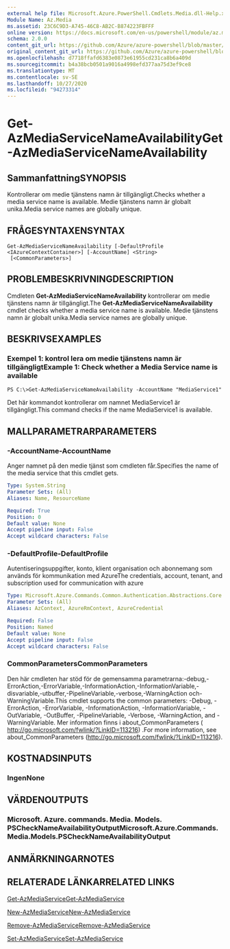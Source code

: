 ```yaml
---
external help file: Microsoft.Azure.PowerShell.Cmdlets.Media.dll-Help.xml
Module Name: Az.Media
ms.assetid: 23C6C9D3-A745-46C8-AB2C-B874223FBFFF
online version: https://docs.microsoft.com/en-us/powershell/module/az.media/get-azmediaservicenameavailability
schema: 2.0.0
content_git_url: https://github.com/Azure/azure-powershell/blob/master/src/Media/Media/help/Get-AzMediaServiceNameAvailability.md
original_content_git_url: https://github.com/Azure/azure-powershell/blob/master/src/Media/Media/help/Get-AzMediaServiceNameAvailability.md
ms.openlocfilehash: d7718ffafd6383e0873e61955cd231ca8b6a409d
ms.sourcegitcommit: b4a38bcb0501a9016a4998efd377aa75d3ef9ce8
ms.translationtype: MT
ms.contentlocale: sv-SE
ms.lasthandoff: 10/27/2020
ms.locfileid: "94273314"
---
```

# <span data-ttu-id="ccab5-101">Get-AzMediaServiceNameAvailability</span><span class="sxs-lookup"><span data-stu-id="ccab5-101">Get-AzMediaServiceNameAvailability</span></span>

## <span data-ttu-id="ccab5-102">Sammanfattning</span><span class="sxs-lookup"><span data-stu-id="ccab5-102">SYNOPSIS</span></span>
<span data-ttu-id="ccab5-103">Kontrollerar om medie tjänstens namn är tillgängligt.</span><span class="sxs-lookup"><span data-stu-id="ccab5-103">Checks whether a media service name is available.</span></span>
<span data-ttu-id="ccab5-104">Medie tjänstens namn är globalt unika.</span><span class="sxs-lookup"><span data-stu-id="ccab5-104">Media service names are globally unique.</span></span>

## <span data-ttu-id="ccab5-105">FRÅGESYNTAXEN</span><span class="sxs-lookup"><span data-stu-id="ccab5-105">SYNTAX</span></span>

```
Get-AzMediaServiceNameAvailability [-DefaultProfile <IAzureContextContainer>] [-AccountName] <String>
 [<CommonParameters>]
```

## <span data-ttu-id="ccab5-106">PROBLEMBESKRIVNING</span><span class="sxs-lookup"><span data-stu-id="ccab5-106">DESCRIPTION</span></span>
<span data-ttu-id="ccab5-107">Cmdleten **Get-AzMediaServiceNameAvailability** kontrollerar om medie tjänstens namn är tillgängligt.</span><span class="sxs-lookup"><span data-stu-id="ccab5-107">The **Get-AzMediaServiceNameAvailability** cmdlet checks whether a media service name is available.</span></span>
<span data-ttu-id="ccab5-108">Medie tjänstens namn är globalt unika.</span><span class="sxs-lookup"><span data-stu-id="ccab5-108">Media service names are globally unique.</span></span>

## <span data-ttu-id="ccab5-109">BESKRIVS</span><span class="sxs-lookup"><span data-stu-id="ccab5-109">EXAMPLES</span></span>

### <span data-ttu-id="ccab5-110">Exempel 1: kontrol lera om medie tjänstens namn är tillgängligt</span><span class="sxs-lookup"><span data-stu-id="ccab5-110">Example 1: Check whether a Media Service name is available</span></span>
```
PS C:\>Get-AzMediaServiceNameAvailability -AccountName "MediaService1"
```

<span data-ttu-id="ccab5-111">Det här kommandot kontrollerar om namnet MediaService1 är tillgängligt.</span><span class="sxs-lookup"><span data-stu-id="ccab5-111">This command checks if the name MediaService1 is available.</span></span>

## <span data-ttu-id="ccab5-112">MALLPARAMETRAR</span><span class="sxs-lookup"><span data-stu-id="ccab5-112">PARAMETERS</span></span>

### <span data-ttu-id="ccab5-113">-AccountName</span><span class="sxs-lookup"><span data-stu-id="ccab5-113">-AccountName</span></span>
<span data-ttu-id="ccab5-114">Anger namnet på den medie tjänst som cmdleten får.</span><span class="sxs-lookup"><span data-stu-id="ccab5-114">Specifies the name of the media service that this cmdlet gets.</span></span>

```yaml
Type: System.String
Parameter Sets: (All)
Aliases: Name, ResourceName

Required: True
Position: 0
Default value: None
Accept pipeline input: False
Accept wildcard characters: False
```

### <span data-ttu-id="ccab5-115">-DefaultProfile</span><span class="sxs-lookup"><span data-stu-id="ccab5-115">-DefaultProfile</span></span>
<span data-ttu-id="ccab5-116">Autentiseringsuppgifter, konto, klient organisation och abonnemang som används för kommunikation med Azure</span><span class="sxs-lookup"><span data-stu-id="ccab5-116">The credentials, account, tenant, and subscription used for communication with azure</span></span>

```yaml
Type: Microsoft.Azure.Commands.Common.Authentication.Abstractions.Core.IAzureContextContainer
Parameter Sets: (All)
Aliases: AzContext, AzureRmContext, AzureCredential

Required: False
Position: Named
Default value: None
Accept pipeline input: False
Accept wildcard characters: False
```

### <span data-ttu-id="ccab5-117">CommonParameters</span><span class="sxs-lookup"><span data-stu-id="ccab5-117">CommonParameters</span></span>
<span data-ttu-id="ccab5-118">Den här cmdleten har stöd för de gemensamma parametrarna:-debug,-ErrorAction,-ErrorVariable,-InformationAction,-InformationVariable,-disvariable,-utbuffer,-PipelineVariable,-verbose,-WarningAction och-WarningVariable.</span><span class="sxs-lookup"><span data-stu-id="ccab5-118">This cmdlet supports the common parameters: -Debug, -ErrorAction, -ErrorVariable, -InformationAction, -InformationVariable, -OutVariable, -OutBuffer, -PipelineVariable, -Verbose, -WarningAction, and -WarningVariable.</span></span> <span data-ttu-id="ccab5-119">Mer information finns i about_CommonParameters ( http://go.microsoft.com/fwlink/?LinkID=113216) .</span><span class="sxs-lookup"><span data-stu-id="ccab5-119">For more information, see about_CommonParameters (http://go.microsoft.com/fwlink/?LinkID=113216).</span></span>

## <span data-ttu-id="ccab5-120">KOSTNADS</span><span class="sxs-lookup"><span data-stu-id="ccab5-120">INPUTS</span></span>

### <span data-ttu-id="ccab5-121">Ingen</span><span class="sxs-lookup"><span data-stu-id="ccab5-121">None</span></span>

## <span data-ttu-id="ccab5-122">VÄRDEN</span><span class="sxs-lookup"><span data-stu-id="ccab5-122">OUTPUTS</span></span>

### <span data-ttu-id="ccab5-123">Microsoft. Azure. commands. Media. Models. PSCheckNameAvailabilityOutput</span><span class="sxs-lookup"><span data-stu-id="ccab5-123">Microsoft.Azure.Commands.Media.Models.PSCheckNameAvailabilityOutput</span></span>

## <span data-ttu-id="ccab5-124">ANMÄRKNINGAR</span><span class="sxs-lookup"><span data-stu-id="ccab5-124">NOTES</span></span>

## <span data-ttu-id="ccab5-125">RELATERADE LÄNKAR</span><span class="sxs-lookup"><span data-stu-id="ccab5-125">RELATED LINKS</span></span>

[<span data-ttu-id="ccab5-126">Get-AzMediaService</span><span class="sxs-lookup"><span data-stu-id="ccab5-126">Get-AzMediaService</span></span>](./Get-AzMediaService.md)

[<span data-ttu-id="ccab5-127">New-AzMediaService</span><span class="sxs-lookup"><span data-stu-id="ccab5-127">New-AzMediaService</span></span>](./New-AzMediaService.md)

[<span data-ttu-id="ccab5-128">Remove-AzMediaService</span><span class="sxs-lookup"><span data-stu-id="ccab5-128">Remove-AzMediaService</span></span>](./Remove-AzMediaService.md)

[<span data-ttu-id="ccab5-129">Set-AzMediaService</span><span class="sxs-lookup"><span data-stu-id="ccab5-129">Set-AzMediaService</span></span>](./Set-AzMediaService.md)


